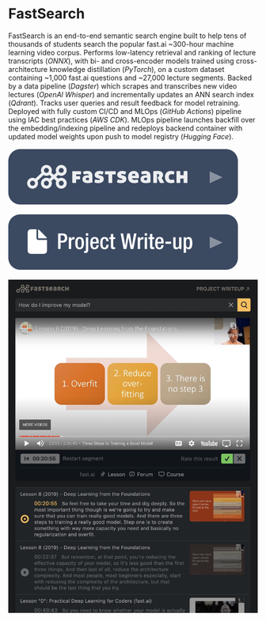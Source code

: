 # FastSearch

FastSearch is an end-to-end semantic search engine built to help tens of thousands of students search the popular fast.ai ~300-hour machine learning video corpus. Performs low-latency retrieval and ranking of lecture transcripts (*ONNX*), with bi- and cross-encoder models trained using cross-architecture knowledge distillation (*PyTorch*), on a custom dataset containing ~1,000 fast.ai questions and ~27,000 lecture segments. Backed by a data pipeline (*Dagster*) which scrapes and transcribes new video lectures (*OpenAl Whisper*) and incrementally updates an ANN search index (*Qdrant*). Tracks user queries and result feedback for model retraining. Deployed with fully custom CI/CD and MLOps (*GitHub Actions*) pipeline using IAC best practices (*AWS CDK*). MLOps pipeline launches backfill over the embedding/indexing pipeline and redeploys backend container with updated model weights upon push to model registry (*Hugging Face*).
<br></br>
<a href="http://fastsearch.danteoz.com">
    <img src="https://github.com/DanteOz/fastsearch/blob/main/assets/btn-fastsearch.svg?sanitized=true"></a>
</a>
<br></br>
<a href="http://fastsearch.danteoz.com/writeup/scope.html">
    <img src="https://github.com/DanteOz/fastsearch/blob/main/assets/btn-writeup.svg?sanitized=true"></a>
</a>
<br></br>
<a href="http://fastsearch.danteoz.com">
    <img src="https://github.com/DanteOz/fastsearch/blob/main/frontend/public/writeup/img/fs-app.jpg?sanitized=true"></a>
</a>
